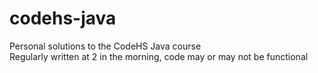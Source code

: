 # codehs-java
Personal solutions to the CodeHS Java course
<br/>
Regularly written at 2 in the morning, code may or may not be functional
